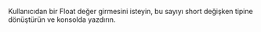 Kullanıcıdan bir Float değer girmesini isteyin, bu sayıyı short değişken tipine dönüştürün ve konsolda yazdırın.
